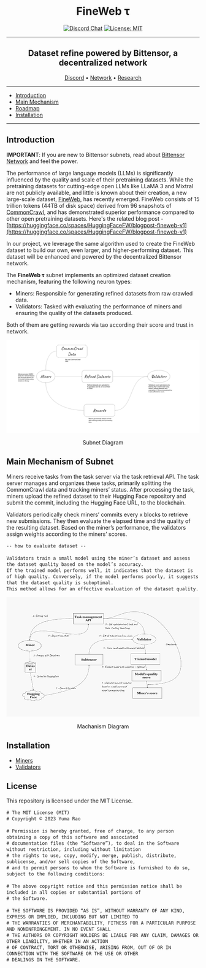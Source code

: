 <div align="center">

# **FineWeb τ** <!-- omit in toc -->

[![Discord Chat](https://img.shields.io/discord/308323056592486420.svg)](https://discord.gg/bittensor)
[![License: MIT](https://img.shields.io/badge/License-MIT-yellow.svg)](https://opensource.org/licenses/MIT)

---

## Dataset refine powered by Bittensor, a decentralized network <!-- omit in toc -->

[Discord](https://discord.gg/bittensor) • [Network](https://taostats.io/) • [Research](https://bittensor.com/whitepaper)
</div>

---

- [Introduction](#introduction)
- [Main Mechanism](#main-mechanism-of-subnet)
- [Roadmap](roadmap.md)
- [Installation](#installation)

---

## Introduction

**IMPORTANT**: If you are new to Bittensor subnets, read about [Bittensor Network](https://bittensor.com/whitepaper) and feel the power.  

The performance of large language models (LLMs) is significantly influenced by the quality and scale of their pretraining datasets. While the pretraining datasets for cutting-edge open LLMs like LLaMA 3 and Mixtral are not publicly available, and little is known about their creation, a new large-scale dataset, [FineWeb](https://huggingface.co/datasets/HuggingFaceFW/fineweb), has recently emerged. FineWeb consists of 15 trillion tokens (44TB of disk space) derived from 96 snapshots of [CommonCrawl](https://commoncrawl.org/), and has demonstrated superior performance compared to other open pretraining datasets.
Here's the related blog post - [https://huggingface.co/spaces/HuggingFaceFW/blogpost-fineweb-v1](https://huggingface.co/spaces/HuggingFaceFW/blogpost-fineweb-v1)

In our project, we leverage the same algorithm used to create the FineWeb dataset to build our own, even larger, and higher-performing dataset. This dataset will be enhanced and powered by the decentralized Bittensor network.

The **FineWeb τ** subnet implements an optimized dataset creation mechanism, featuring the following neuron types:

- Miners: Responsible for generating refined datasets from raw crawled data.
- Validators: Tasked with evaluating the performance of miners and ensuring the quality of the datasets produced.

Both of them are getting rewards via tao according their score and trust in network.
<div align="center">
   <picture>
      <img width="600" alt="diagram" src="./docs/flow.png">
    </picture>
</div>

<p align="center">
   Subnet Diagram
</p>

## Main Mechanism of Subnet

Miners receive tasks from the task server via the task retrieval API. The task server manages and organizes these tasks, primarily splitting the CommonCrawl data and tracking miners’ status. After processing the task, miners upload the refined dataset to their Hugging Face repository and submit the commit, including the Hugging Face URL, to the blockchain.

Validators periodically check miners’ commits every x blocks to retrieve new submissions. They then evaluate the elapsed time and the quality of the resulting dataset. Based on the miner’s performance, the validators assign weights according to the miners’ scores.

```text
-- how to evaluate dataset --

Validators train a small model using the miner’s dataset and assess the dataset quality based on the model’s accuracy.
If the trained model performs well, it indicates that the dataset is of high quality. Conversely, if the model performs poorly, it suggests that the dataset quality is suboptimal.
This method allows for an effective evaluation of the dataset quality.
```

<div align="center">
   <picture>
      <img width="600" alt="diagram" src="./docs/mechanism.png">
    </picture>
</div>

<p align="center">
   Machanism Diagram
</p>

## Installation

- [Miners](./docs/miner.md)
- [Validators](./docs/validator.md)

## License

This repository is licensed under the MIT License.

```text
# The MIT License (MIT)
# Copyright © 2023 Yuma Rao

# Permission is hereby granted, free of charge, to any person obtaining a copy of this software and associated
# documentation files (the “Software”), to deal in the Software without restriction, including without limitation
# the rights to use, copy, modify, merge, publish, distribute, sublicense, and/or sell copies of the Software,
# and to permit persons to whom the Software is furnished to do so, subject to the following conditions:

# The above copyright notice and this permission notice shall be included in all copies or substantial portions of
# the Software.

# THE SOFTWARE IS PROVIDED “AS IS”, WITHOUT WARRANTY OF ANY KIND, EXPRESS OR IMPLIED, INCLUDING BUT NOT LIMITED TO
# THE WARRANTIES OF MERCHANTABILITY, FITNESS FOR A PARTICULAR PURPOSE AND NONINFRINGEMENT. IN NO EVENT SHALL
# THE AUTHORS OR COPYRIGHT HOLDERS BE LIABLE FOR ANY CLAIM, DAMAGES OR OTHER LIABILITY, WHETHER IN AN ACTION
# OF CONTRACT, TORT OR OTHERWISE, ARISING FROM, OUT OF OR IN CONNECTION WITH THE SOFTWARE OR THE USE OR OTHER
# DEALINGS IN THE SOFTWARE.
```
